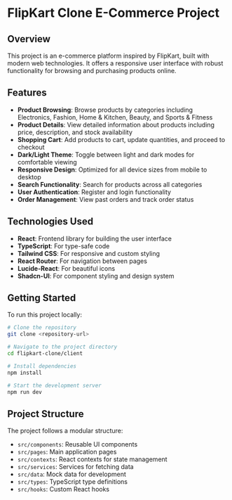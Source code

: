 
# FlipKart Clone E-Commerce Project

## Overview

This project is an e-commerce platform inspired by FlipKart, built with modern web technologies. It offers a responsive user interface with robust functionality for browsing and purchasing products online.

## Features

- **Product Browsing**: Browse products by categories including Electronics, Fashion, Home & Kitchen, Beauty, and Sports & Fitness
- **Product Details**: View detailed information about products including price, description, and stock availability
- **Shopping Cart**: Add products to cart, update quantities, and proceed to checkout
- **Dark/Light Theme**: Toggle between light and dark modes for comfortable viewing
- **Responsive Design**: Optimized for all device sizes from mobile to desktop
- **Search Functionality**: Search for products across all categories
- **User Authentication**: Register and login functionality
- **Order Management**: View past orders and track order status

## Technologies Used

- **React**: Frontend library for building the user interface
- **TypeScript**: For type-safe code
- **Tailwind CSS**: For responsive and custom styling
- **React Router**: For navigation between pages
- **Lucide-React**: For beautiful icons
- **Shadcn-UI**: For component styling and design system

## Getting Started

To run this project locally:

```sh
# Clone the repository
git clone <repository-url>

# Navigate to the project directory
cd flipkart-clone/client

# Install dependencies
npm install

# Start the development server
npm run dev
```

## Project Structure

The project follows a modular structure:

- `src/components`: Reusable UI components
- `src/pages`: Main application pages
- `src/contexts`: React contexts for state management
- `src/services`: Services for fetching data
- `src/data`: Mock data for development
- `src/types`: TypeScript type definitions
- `src/hooks`: Custom React hooks
